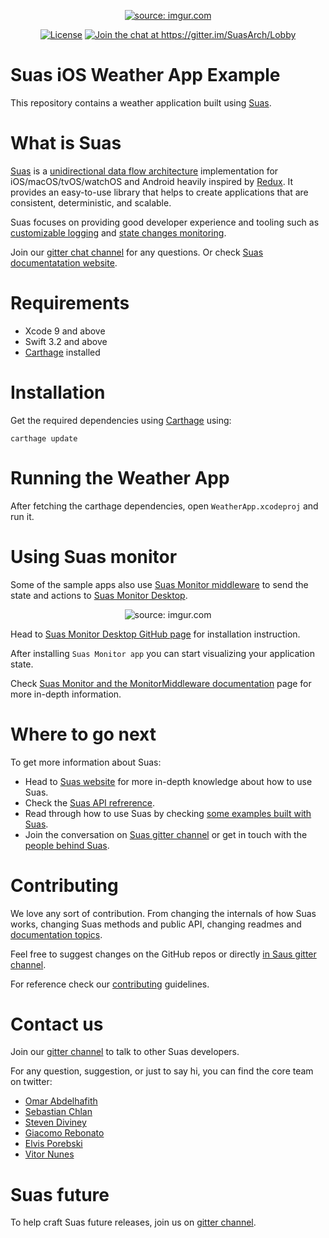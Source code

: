 <p align="center">
<a href="http://imgur.com/a0IkBEX"><img src="http://i.imgur.com/a0IkBEX.png" title="source: imgur.com" /></a>
</p>
<p align="center">
<a href="https://raw.githubusercontent.com/zendesk/Suas-iOS/master/LICENSE?token=AIff-oX-dNf-KBOKyXYPRP9yto5D246gks5ZlwP7wA%3D%3D"><img src="https://img.shields.io/badge/License-Apache%202.0-blue.svg" alt="License" /></a>
<a href="https://gitter.im/SuasArch/Lobby?utm_source=badge&amp;utm_medium=badge&amp;utm_campaign=pr-badge&amp;utm_content=badge"><img src="https://badges.gitter.im/Join%20Chat.svg" alt="Join the chat at https://gitter.im/SuasArch/Lobby" /></a>
</p>

# Suas iOS Weather App Example

This repository contains a weather application built using [Suas](https://github.com/zendesk/Suas-iOS).

# What is Suas

[Suas](https://github.com/zendesk/Suas-iOS) is a [unidirectional data flow architecture](https://suas.readme.io/docs/why-unidirectional-architectures) implementation for iOS/macOS/tvOS/watchOS and Android heavily inspired by [Redux](http://redux.js.org). It provides an easy-to-use library that helps to create applications that are consistent, deterministic, and scalable.

Suas focuses on providing good developer experience and tooling such as [customizable logging](https://suas.readme.io/docs/logging-in-suas) and [state changes monitoring](https://suas.readme.io/docs/monitor-middleware-monitor-js).

Join our [gitter chat channel](https://gitter.im/SuasArch/Lobby) for any questions. Or check [Suas documentatation website](https://suas.readme.io).

# Requirements
- Xcode 9 and above
- Swift 3.2 and above
- [Carthage](https://github.com/Carthage/Carthage) installed

# Installation

Get the required dependencies using [Carthage](https://github.com/Carthage/Carthage) using:

```
carthage update
```

# Running the Weather App

After fetching the carthage dependencies, open `WeatherApp.xcodeproj` and run it.

# Using Suas monitor

Some of the sample apps also use [Suas Monitor middleware](https://github.com/zendesk/Suas-Monitor-Middleware) to send the state and actions to [Suas Monitor Desktop](https://travis-ci.com/zendesk/Suas-Monitor).

<p align="center">
<img src="http://i.imgur.com/QsbDsN7.gif" title="source: imgur.com" />
</p>

Head to [Suas Monitor Desktop GitHub page](https://travis-ci.com/zendesk/Suas-Monitor) for installation instruction.

After installing `Suas Monitor app` you can start visualizing your application state.

Check [Suas Monitor and the MonitorMiddleware documentation](https://suas.readme.io/docs/monitor-middleware-monitor-js) page for more in-depth information.

# Where to go next

To get more information about Suas:
- Head to [Suas website](https://suas.readme.io/docs) for more in-depth knowledge about how to use Suas.
- Check the [Suas API refrerence](https://zendesk.github.io/Suas-iOS/).
- Read through how to use Suas by checking [some examples built with Suas](https://suas.readme.io/docs/list-of-examples).
- Join the conversation on [Suas gitter channel](https://gitter.im/SuasArch/Lobby) or get in touch with the [people behind Suas](https://suas.readme.io/docs/contact-us).

# Contributing

We love any sort of contribution. From changing the internals of how Suas works, changing Suas methods and public API, changing readmes and [documentation topics](https://suas.readme.io). 

Feel free to suggest changes on the GitHub repos or directly [in Saus gitter channel](https://gitter.im/SuasArch/Lobby).

For reference check our [contributing](https://suas.readme.io/docs/contributing) guidelines.

# Contact us

Join our [gitter channel](https://gitter.im/SuasArch/Lobby) to talk to other Suas developers.

For any question, suggestion, or just to say hi, you can find the core team on twitter:

- [Omar Abdelhafith](https://twitter.com/ifnottrue) 
- [Sebastian Chlan](https://twitter.com/sebchlan) 
- [Steven Diviney](https://twitter.com/DivoDivenson) 
- [Giacomo Rebonato](https://twitter.com/GiacomoRebonato)
- [Elvis Porebski](https://twitter.com/eepdev) 
- [Vitor Nunes](https://twitter.com/@vitornovictor)

# Suas future

To help craft Suas future releases, join us on [gitter channel](https://gitter.im/SuasArch/Lobby).
